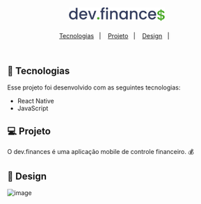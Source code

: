 <h1 align="center">
  <img alt="dev.finances" title="dev.finances" src="https://github.com/lucaslegramante/projeto-react-native/blob/376f0b81244b20c3789ec173ad21039564cc1748/projeto-react-final/logo.svg" width="220px" />
</h1>

<p align="center">
  <a href="#-tecnologias">Tecnologias</a>&nbsp;&nbsp;&nbsp;|&nbsp;&nbsp;&nbsp;
  <a href="#-projeto">Projeto</a>&nbsp;&nbsp;&nbsp;|&nbsp;&nbsp;&nbsp;
  <a href="#-design">Design</a>&nbsp;&nbsp;&nbsp;|&nbsp;&nbsp;&nbsp;
</p>

<br>


## 🚀 Tecnologias

Esse projeto foi desenvolvido com as seguintes tecnologias:

- React Native
- JavaScript

## 💻 Projeto

O dev.finances é uma aplicação mobile de controle financeiro. 💰

## 📱 Design
![image](https://user-images.githubusercontent.com/33455461/169938587-d02fccbb-817f-43b5-8f00-6981d399e6ba.png)

